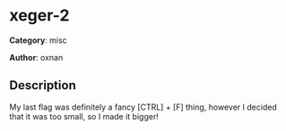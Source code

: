 # xeger-2


**Category**: misc

**Author**: oxnan

## Description

My last flag was definitely a fancy [CTRL] + [F] thing, however I decided that it was too small, so I made it bigger!


